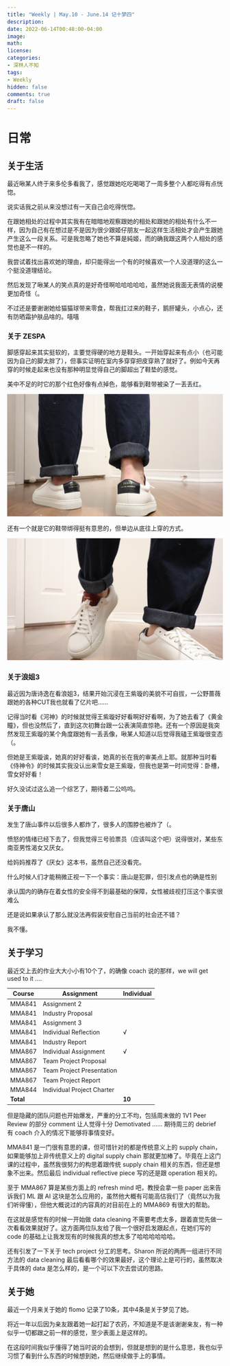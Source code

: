```yaml
---
title: "Weekly | May.10 - June.14 记十梦四"
description: 
date: 2022-06-14T00:48:00-04:00
image: 
math: 
license:
categories:
- 深林人不知
tags:
- Weekly
hidden: false
comments: true
draft: false
---
```

<!--more-->

# 日常

## 关于生活

最近啾某人终于来多伦多看我了，感觉跟她吃吃喝喝了一周多整个人都吃得有点恍惚。

说实话我之前从来没想过有一天自己会吃得恍惚。

在跟她相处的过程中其实我有在暗暗地观察跟她的相处和跟她的相处有什么不一样，因为自己有在想过是不是因为很少跟姬仔朋友一起这样生活相处才会产生跟她产生这么一段关系。可是我忽略了她也不算是純姬，而的确我跟这两个人相处的感觉也是不一样的。

我尝试着找出喜欢她的理由，却只能得出一个有的时候喜欢一个人没道理的这么一个挺没道理结论。

然后发现了啾某人的笑点真的是好奇怪啊哈哈哈哈哈，虽然她说我面无表情的说梗更加奇怪（。

不过还是要谢谢她给猫猫球带来零食，帮我扛过来的鞋子，鹅肝罐头，小点心，还有防晒霜护肤品啥的。嘻嘻

### 关于 ZESPA

脚感穿起来其实挺软的，主要觉得硬的地方是鞋头。一开始穿起来有点小（也可能因为自己的脚太胖了），但事实证明在室内多穿穿把皮穿熟了就好了。例如今天再穿的时候走起来也没有那种明显觉得自己的脚超出了鞋垫的感觉。

美中不足的时它的那个红色好像有点掉色，能够看到鞋带被染了一丢丢红。

![](https://raw.githubusercontent.com/Gilgamel/img-host/main/hugo/zespa-1.jpg)

还有一个就是它的鞋带绑得挺有意思的，但单边从底往上穿的方式。

![](https://raw.githubusercontent.com/Gilgamel/img-host/main/hugo/zespa-2.jpg)

### 

### 关于浪姐3

最近因为唐诗逸在看浪姐3，结果开始沉浸在王紫璇的美貌不可自拔，一公野蔷薇跟她的各种CUT我也就看了亿片吧……

记得当时看《河神》的时候就觉得王紫璇好好看啊好好看啊，为了她去看了《黄金瞳》，但也没然后了，直到这次初舞台跟一公表演简直惊艳。还有一个原因是我突然发现王紫璇的某个角度跟她有一丢丢像，啾某人知道以后觉得我磕王紫璇很变态（。

但她是王紫璇诶，她真的好好看诶，她真的长在我的审美点上耶。就那种当时看《侍神令》的时候其实我没认出来雪女是王紫璇，但我也是第一时间觉得：卧槽，雪女好好看！

好久没试过这么追一个综艺了，期待着二公呜呜。

### 关于唐山

发生了唐山事件以后很多人都炸了，很多人的围脖也被炸了（。

愤怒的情绪已经下去了，但我觉得三号验票员（应该叫这个吧）说得很对，某些东南亚男性渴女又厌女。

给妈妈推荐了《厌女》这本书，虽然自己还没看完。

什么时候人们才能稍微正视一下一个事实：唐山是犯罪，但引发点也的确是性别

承认国内的确存在着女性的安全得不到最基础的保障，女性被歧视打压这个事实很难么

还是说如果承认了那么就没法再假装安慰自己当前的社会还不错？

我不懂。

## 关于学习

最近交上去的作业大大小小有10个了，的确像 coach 说的那样，we will get used to it ....

| Course    | Assignment                 | Individual |
| --------- | -------------------------- | ---------- |
| MMA841    | Assignment 2               |            |
| MMA841    | Industry Proposal          |            |
| MMA841    | Assignment 3               |            |
| MMA841    | Individual Reflection      | √          |
| MMA841    | Industry Report            |            |
| MMA867    | Individual Assignment      | √          |
| MMA867    | Team Project Proposal      |            |
| MMA867    | Team Project Presentation  |            |
| MMA867    | Team Project Report        |            |
| MMA844    | Individual Project Charter |            |
| **Total** |                            | **10**     |

但是隐藏的团队问题也开始爆发，严重的分工不均，包括周末做的 1V1 Peer Review 的部分 comment 让人觉得十分 Demotivated ...... 期待周三的 debrief 有 coach 介入的情况下能够将事情变好。

MMA841 是一门很有意思的课，但可惜针对的都是传统意义上的 supply chain，如果能够加上非传统意义上的 digital supply chain 那就更加棒了。毕竟在上这门课的过程中，虽然我很努力的构思着跟传统 supply chain 相关的东西，但还是想象不出来。然后最后 individual reflective piece 写的还是跟 operation 相关的。

至于 MMA867 算是某些方面上的 refresh mind 吧，教授会拿一些 paper 出来告诉我们 ML 跟 AI 这块是怎么应用的，虽然他大概有可能高估我们了（竟然以为我们听得懂），但他大概说过的内容真的对目前在上的 MMA869 有很大的帮助。

在这就是感觉有的时候一开始做 data cleaning 不需要考虑太多，跟着直觉先做一次看看效果就好了。这方面两位队友给了我一个很好启发跟起点，在她们写的 code 的基础上让我发现有的时候我真的想太多了哈哈哈哈哈哈。

还有引发了一下关于 tech project 分工的思考。Sharon 所说的两两一组进行不同方法的 data cleaning 最后看看哪个的效果最好，这个理论上是可行的，虽然取决于具体的 data 是怎么样的，是一个可以下次去尝试的思路。

## 关于她

最近一个月来关于她的 flomo 记录了10条，其中4条是关于梦见了她。

将近一年以后因为亲友跟着她一起打起了农药，不知道是不是该谢谢亲友，有一种似乎一切都跟之前一样的感觉，至少表面上是这样的。

在这段时间我似乎懂得了她当时说的会想到，但就是想到的是什么意思，我也似乎习惯了看到什么东西的时候想到她，然后继续做手上的事情。